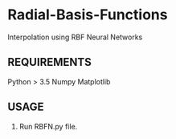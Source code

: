 # Radial-Basis-Functions
Interpolation using RBF Neural Networks

## REQUIREMENTS

Python > 3.5
Numpy
Matplotlib

## USAGE

1. Run RBFN.py file.

